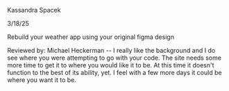 Kassandra Spacek

3/18/25

Rebuild your weather app using your original figma design

Reviewed by: Michael Heckerman --  I really like the background and I do see where you were attempting to go with your code. The site needs some more time to get it to where you would like it to be. At this time it doesn't function to the best of its ability, yet. I feel with a few more days it could be where you want it to be.
